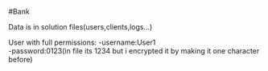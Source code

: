 #Bank  

Data is in solution files(users,clients,logs...) 

User with full permissions:
-username:User1  
-password:0123(in file its 1234 but i encrypted it by making it one character before)
